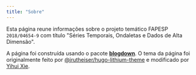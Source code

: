 ```yaml
---
title: "Sobre"
---
```


Esta página reune informações sobre o projeto temático FAPESP `2018/04654-9` com título "Séries Temporais, Ondaletas e Dados de Alta Dimensão".

A página foi construída usando o pacote [**blogdown**](https://github.com/rstudio/blogdown). O tema da página foi originalmente feito por [@jrutheiser/hugo-lithium-theme](https://github.com/jrutheiser/hugo-lithium-theme) e modificado por [Yihui Xie](https://github.com/yihui/hugo-lithium).